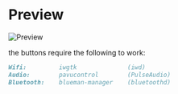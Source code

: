 # Preview

![Preview](https://github.com/user-attachments/assets/87f05098-d35e-44b5-9b91-cde00eb0e896)

the buttons require the following to work:
```md
Wifi:         iwgtk              (iwd)
Audio:        pavucontrol        (PulseAudio)
Bluetooth:    blueman-manager    (bluetoothd)
```

